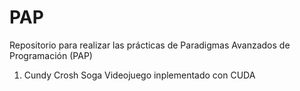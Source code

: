 # PAP
Repositorio para realizar las prácticas de Paradigmas Avanzados de Programación (PAP)

1. Cundy Crosh Soga
Videojuego inplementado con CUDA
